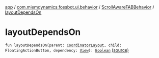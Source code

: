 [app](../../index.md) / [com.miemdynamics.fossbot.ui.behavior](../index.md) / [ScrollAwareFABBehavior](index.md) / [layoutDependsOn](./layout-depends-on.md)

# layoutDependsOn

`fun layoutDependsOn(parent: `[`CoordinatorLayout`](https://developer.android.com/reference/androidx/coordinatorlayout/widget/CoordinatorLayout.html)`, child: FloatingActionButton, dependency: `[`View`](https://developer.android.com/reference/android/view/View.html)`): `[`Boolean`](https://kotlinlang.org/api/latest/jvm/stdlib/kotlin/-boolean/index.html) [(source)](https://github.com/binyot/fossbot/tree/master/app/src/main/java/com/miemdynamics/fossbot/ui/behavior/ScrollAwareFABBehavior.kt#L37)